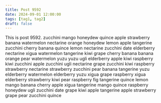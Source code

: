 ```yaml
---
title: Post 9592
date: 2024-09-01 12:00:00
tags: [tag1, tag2]
draft: false
---
```

This is post 9592.
zucchini
mango
honeydew
quince
apple
strawberry
banana
watermelon
nectarine
orange
honeydew
lemon
apple
tangerine
zucchini
cherry
banana
quince
lemon
nectarine
zucchini
date
elderberry
nectarine
xigua
watermelon
tangerine
kiwi
grape
cherry
banana
banana
orange
pear
watermelon
yuzu
yuzu
ugli
elderberry
apple
kiwi
raspberry
kiwi
zucchini
apple
zucchini
ugli
nectarine
grape
zucchini
kiwi
raspberry
strawberry
nectarine
strawberry
zucchini
pear
banana
tangerine
yuzu
elderberry
watermelon
elderberry
yuzu
xigua
grape
raspberry
xigua
elderberry
strawberry
kiwi
pear
raspberry
fig
tangerine
quince
lemon
mango
banana
cherry
apple
xigua
tangerine
mango
quince
raspberry
honeydew
ugli
zucchini
date
grape
kiwi
apple
tangerine
apple
strawberry
grape
pear
zucchini
quince
